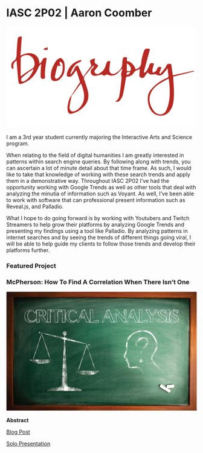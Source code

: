 # IASC 2P02 | Aaron Coomber

![](images/bio.png)


I am a 3rd year student currently majoring the Interactive Arts and Science program.  

When relating to the field of digital humanities I am greatly interested in patterns within search engine queries. By following along with trends, you can ascertain a lot of minute detail about that time frame. As such, I would like to take that knowledge of working with these search trends and apply them in a demonstrative way.
Throughout IASC 2P02 I’ve had the opportunity working with Google Trends as well as other tools that deal with analyzing the minutia of information such as Voyant. As well, I’ve been able to work with software that can professional present information such as Reveal.js, and Palladio.

What I hope to do going forward is by working with Youtubers and Twitch Streamers to help grow their platforms by analyzing Google Trends and presenting my findings using a tool like Palladio. By analyzing patterns in internet searches and by seeing the trends of different things going viral, I will be able to help guide my clients to follow those trends and develop their platforms further.


### Featured Project

### McPherson: How To Find A Correlation When There Isn’t One

![](images/analysis.jpg)

**Abstract**



[Blog Post](publish_blog_post.md)

[Solo Presentation](reveal_working/presentation.html)
